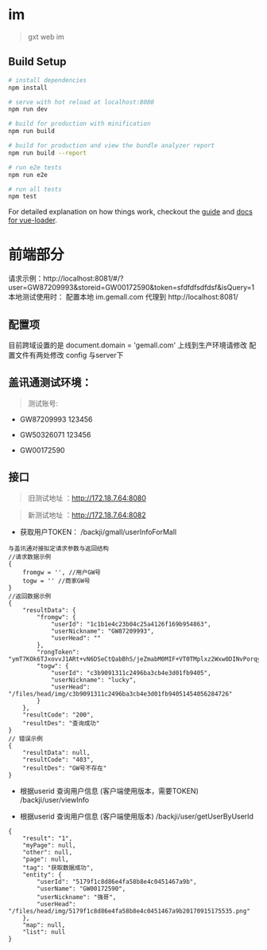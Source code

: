 # im

> gxt web im

## Build Setup

``` bash
# install dependencies
npm install

# serve with hot reload at localhost:8080
npm run dev

# build for production with minification
npm run build

# build for production and view the bundle analyzer report
npm run build --report

# run e2e tests
npm run e2e

# run all tests
npm test
```

For detailed explanation on how things work, checkout the [guide](http://vuejs-templates.github.io/webpack/) and [docs for vue-loader](http://vuejs.github.io/vue-loader).

# 前端部分
请求示例：http://localhost:8081/#/?user=GW87209993&storeid=GW00172590&token=sfdfdfsdfdsf&isQuery=1
本地测试使用时：
配置本地 im.gemall.com 代理到 http://localhost:8081/

## 配置项
目前跨域设置的是 document.domain = 'gemall.com' 上线到生产环境请修改
配置文件有两处修改 config 与server下

## 盖讯通测试环境：
> 测试账号:
- GW87209993   123456

- GW50326071   123456

- GW00172590

## 接口
> 旧测试地址 ：http://172.18.7.64:8080

> 新测试地址 ：http://172.18.7.64:8082

- 获取用户TOKEN： 
/backji/gmall/userInfoForMall
```
与盖讯通对接拟定请求参数与返回结构
//请求数据示例
{
    fromgw = '', //用户GW号
    togw = '' //商家GW号
}
//返回数据示例
{
    "resultData": {
        "fromgw": {
            "userId": "1c1b1e4c23b04c25a4126f169b954863",
            "userNickname": "GW87209993",
            "userHead": ""
        },
        "rongToken": "ymT7KOk6TJxovvJ1ARt+vN6DSeCtQabBhS/jeZmabM0MIF+VT0TMplxz2Wxw0DINvPorqygPd70bTIGrcnjwGb2dUvd8XyG83/4PyCBbCxWxXAmSyKq0UzRAE0sp2NqH0uw30ukEB3A=",
        "togw": {
            "userId": "c3b9091311c2496ba3cb4e3d01fb9405",
            "userNickname": "lucky",
            "userHead": "/files/head/img/c3b9091311c2496ba3cb4e3d01fb94051454056284726"
        }
    },
    "resultCode": "200",
    "resultDes": "查询成功"
}
// 错误示例
{
    "resultData": null,
    "resultCode": "403",
    "resultDes": "GW号不存在"
}
```
- 根据userid 查询用户信息 (客户端使用版本，需要TOKEN)
/backji/user/viewInfo

- 根据userid 查询用户信息 (客户端使用版本)
/backji/user/getUserByUserId
```
{
    "result": "1",
    "myPage": null,
    "other": null,
    "page": null,
    "tag": "获取数据成功",
    "entity": {
        "userId": "5179f1c8d86e4fa58b8e4c0451467a9b",
        "userName": "GW00172590",
        "userNickname": "强哥",
        "userHead": "/files/head/img/5179f1c8d86e4fa58b8e4c0451467a9b20170915175535.png"
    },
    "map": null,
    "list": null
}
```